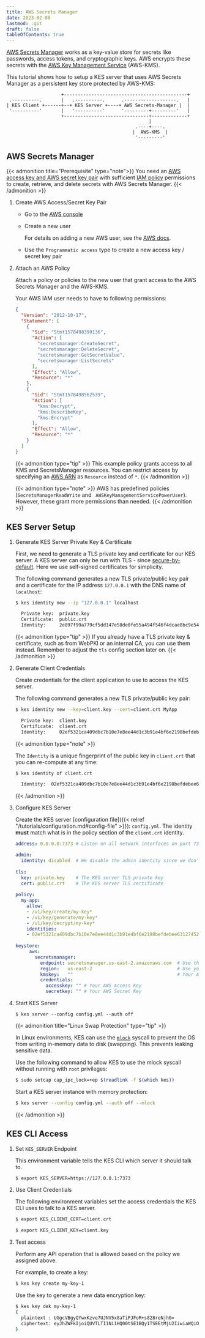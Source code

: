 ```yaml
---
title: AWS Secrets Manager
date: 2023-02-08
lastmod: :git
draft: false
tableOfContents: true
---
```

[AWS Secrets Manager](https://aws.amazon.com/secrets-manager/) works as a key-value store for secrets like passwords, access tokens, and cryptographic keys. 
AWS encrypts these secrets with the [AWS Key Management Service](https://aws.amazon.com/kms/) (AWS-KMS).

This tutorial shows how to setup a KES server that uses AWS Secrets Manager as a persistent key store protected by AWS-KMS:

```goat
                    +---------------------------------------------+
 .----------.       |   .----------.      .-------------------.   |
| KES Client +------+--+ KES Server +----+ AWS Secrets-Manager |  |
 '----------'       |   '----------'      '---------+---------'   | 
                    +-------------------------------+-------------+
                                                    |
                                               .----+----.
                                              |  AWS-KMS  |
                                               '---------'
``` 

## AWS Secrets Manager

{{< admonition title="Prerequisite" type="note">}}
You need an [AWS access key and AWS secret key pair](https://docs.aws.amazon.com/IAM/latest/UserGuide/introduction_identity-management.html)  with sufficient [IAM policy](https://docs.aws.amazon.com/IAM/latest/UserGuide/introduction.html) permissions to create, retrieve, and delete secrets with AWS Secrets Manager.
{{< /admonition >}}

1. Create AWS Access/Secret Key Pair

   - Go to the [AWS console](https://console.aws.amazon.com/iam/home#/users)
   - Create a new user

     For details on adding a new AWS user, see the [AWS docs](https://docs.aws.amazon.com/IAM/latest/UserGuide/id_users_create.html).
   - Use the `Programmatic access` type to create a new access key / secret key pair

2. Attach an AWS Policy

   Attach a policy or policies to the new user that grant access to the AWS Secrets Manager and the AWS-KMS.

   Your AWS IAM user needs to have to following permissions:

   ```json
   {
     "Version": "2012-10-17",
     "Statement": [
       {
         "Sid": "Stmt1578498399136",
         "Action": [
           "secretsmanager:CreateSecret",
           "secretsmanager:DeleteSecret",
           "secretsmanager:GetSecretValue",
           "secretsmanager:ListSecrets"
         ],
         "Effect": "Allow",
         "Resource": "*"
       },
       {
         "Sid": "Stmt1578498562539",
         "Action": [
           "kms:Decrypt",
           "kms:DescribeKey",
           "kms:Encrypt"
         ],
         "Effect": "Allow",
         "Resource": "*"
       }
     ]
   }
   ```
   
   {{< admonition type="tip" >}}
   This example policy grants access to all KMS and SecretsManager resources.
   You can restrict access by specifying an [AWS ARN](https://docs.aws.amazon.com/general/latest/gr/aws-arns-and-namespaces.html) as `Resource` instead of `*`.
   {{< /admonition >}}

   {{< admonition type="note" >}}
   AWS has predefined policies (`SecretsManagerReadWrite` and ` AWSKeyManagementServicePowerUser`).
   However, these grant more permissions than needed. 
   {{< /admonition >}}

## KES Server Setup

1. Generate KES Server Private Key & Certificate

   First, we need to generate a TLS private key and certificate for our KES server.
   A KES server can only be run with TLS - since [secure-by-default](https://en.wikipedia.org/wiki/Secure_by_default).
   Here we use self-signed certificates for simplicity.

   The following command generates a new TLS private/public key pair and a certificate for the IP address `127.0.0.1` with the DNS name of `localhost`:

   ```sh
   $ kes identity new --ip "127.0.0.1" localhost
   
     Private key:  private.key
     Certificate:  public.crt
     Identity:     2e897f99a779cf5dd147e58de0fe55a494f546f4dcae8bc9e5426d2b5cd35680
   ```
   
   {{< admonition type="tip" >}}
   If you already have a TLS private key & certificate, such as from WebPKI or an internal CA, you can use them instead. 
   Remember to adjust the `tls` config section later on.
   {{< /admonition >}}
 
2. Generate Client Credentials

   Create credentials for the client application to use to access the KES server. 
   
   The following command generates a new TLS private/public key pair:

   ```sh
   $ kes identity new --key=client.key --cert=client.crt MyApp
   
     Private key:  client.key
     Certificate:  client.crt
     Identity:     02ef5321ca409dbc7b10e7e8ee44d1c3b91e4bf6e2198befdebee6312745267b
   ```
   
   {{< admonition type="note" >}}

   The `Identity` is a unique fingerprint of the public key in `client.crt` that you can re-compute at any time:

   ```sh
   $ kes identity of client.crt
   
     Identity:  02ef5321ca409dbc7b10e7e8ee44d1c3b91e4bf6e2198befdebee6312745267b
   ```
   {{< /admonition >}}

3. Configure KES Server

   Create the KES server [configuration file]({{< relref "/tutorials/configuration.md#config-file" >}}): `config.yml`.
   The identity **must** match what is in the policy section of the  `client.crt` identity.

   ```yaml
   address: 0.0.0.0:7373 # Listen on all network interfaces on port 7373
   
   admin:
     identity: disabled  # We disable the admin identity since we don't need it in this guide 
      
   tls:
     key: private.key    # The KES server TLS private key
     cert: public.crt    # The KES server TLS certificate
      
   policy:
     my-app: 
       allow:
       - /v1/key/create/my-key*
       - /v1/key/generate/my-key*
       - /v1/key/decrypt/my-key*
       identities:
       - 02ef5321ca409dbc7b10e7e8ee44d1c3b91e4bf6e2198befdebee6312745267b # Use the identity of your client.crt
      
   keystore:
        aws:
          secretsmanager:
            endpoint: secretsmanager.us-east-2.amazonaws.com  # Use the SecretsManager in your region.
            region:   us-east-2                               # Use your region
            kmskey:   ""                                      # Your AWS-KMS master key (CMK) - optional.
            credentials:
              accesskey: "" # Your AWS Access Key
              secretkey: "" # Your AWS Secret Key
   ```

4. Start KES Server

   ```
   $ kes server --config config.yml --auth off
   ```
   
   {{< admonition title="Linux Swap Protection" type="tip" >}}

   In Linux environments, KES can use the [`mlock`](http://man7.org/linux/man-pages/man2/mlock.2.html) syscall to prevent the OS from writing in-memory data to disk (swapping). 
   This prevents leaking sensitive data.
   
   Use the following command to allow KES to use the mlock syscall without running with `root` privileges:

   ```sh
   $ sudo setcap cap_ipc_lock=+ep $(readlink -f $(which kes))
   ```

   Start a KES server instance with memory protection:
   
   ```sh
   $ kes server --config config.yml --auth off --mlock
   ```
   {{< /admonition >}}

## KES CLI Access

1. Set `KES_SERVER` Endpoint

   This environment variable tells the KES CLI which server it should talk to.

   ```sh
   $ export KES_SERVER=https://127.0.0.1:7373
   ```

2. Use Client Credentials

   The following environment variables set the access credentials the KES CLI uses to talk to a KES server.

   ```sh
   $ export KES_CLIENT_CERT=client.crt
   ```
   ```sh
   $ export KES_CLIENT_KEY=client.key
   ```

3. Test access

   Perform any API operation that is allowed based on the policy we assigned above. 
   
   For example, to create a key:
   ```sh
   $ kes key create my-key-1
   ```
   
   Use the key to generate a new data encryption key:

   ```sh
   $ kes key dek my-key-1
   {
     plaintext : UGgcVBgyQYwxKzve7UJNV5x8aTiPJFoR+s828reNjh0=
     ciphertext: eyJhZWFkIjoiQUVTLTI1Ni1HQ00tSE1BQy1TSEEtMjU2IiwiaWQiOiIxMTc1ZjJjNDMyMjNjNjNmNjY1MDk5ZDExNmU3Yzc4NCIsIml2IjoiVHBtbHpWTDh5a2t4VVREV1RSTU5Tdz09Iiwibm9uY2UiOiJkeGl0R3A3bFB6S21rTE5HIiwiYnl0ZXMiOiJaaWdobEZrTUFuVVBWSG0wZDhSYUNBY3pnRWRsQzJqWFhCK1YxaWl2MXdnYjhBRytuTWx0Y3BGK0RtV1VoNkZaIn0=
   }
   ```
